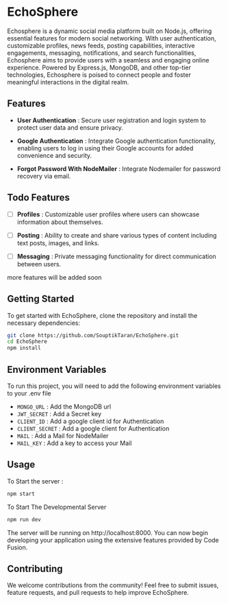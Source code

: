 # EchoSphere

Echosphere is a dynamic social media platform built on Node.js, offering essential features for modern social networking. With user authentication, customizable profiles, news feeds, posting capabilities, interactive engagements, messaging, notifications, and search functionalities, Echosphere aims to provide users with a seamless and engaging online experience. Powered by Express.js, MongoDB, and other top-tier technologies, Echosphere is poised to connect people and foster meaningful interactions in the digital realm.

## Features

- **User Authentication** : Secure user registration and login system to protect user data and ensure privacy.

- **Google Authentication** : Integrate Google authentication functionality, enabling users to log in using their Google accounts for added 
convenience and security.

- **Forgot Password With NodeMailer** : Integrate Nodemailer for password recovery via email.

## Todo Features
- [ ]  **Profiles** : Customizable user profiles where users can showcase information about themselves.  

- [ ] **Posting** : Ability to create and share various types of content including text posts, images, and links.

- [ ] **Messaging** : Private messaging functionality for direct communication between users.

more features will be added soon

## Getting Started


To get started with EchoSphere, clone the repository and install the necessary dependencies:

```bash
git clone https://github.com/SouptikTaran/EchoSphere.git
cd EchoSphere
npm install
```


## Environment Variables

To run this project, you will need to add the following environment variables to your .env file

- `MONGO_URL` : Add the MongoDB url 
- `JWT_SECRET` : Add a Secret key
- `CLIENT_ID` : Add a google client id for Authentication
- `CLIENT_SECRET` : Add a google client for Authentication
- `MAIL` : Add a Mail for NodeMailer
- `MAIL_KEY` : Add a key to access your Mail



## Usage 
To Start the server :
```bash
npm start 
```
To Start The Developmental Server
```bash
npm run dev
```
The server will be running on http://localhost:8000. You can now begin developing your application using the extensive features provided by Code Fusion.
## Contributing
We welcome contributions from the community! Feel free to submit issues, feature requests, and pull requests to help improve EchoSphere.




